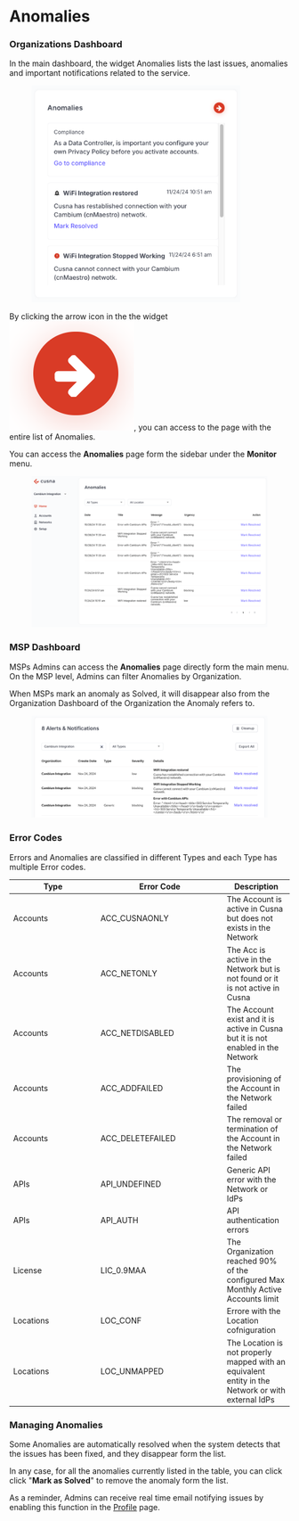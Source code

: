 # Anomalies

### Organizations Dashboard

In the main dashboard, the widget Anomalies lists the last issues, anomalies and important notifications related to the service.

<figure><img src="../../.gitbook/assets/image (2) (1) (1) (1) (1) (1) (1) (1) (1) (1) (1) (1).png" alt="" width="375"><figcaption></figcaption></figure>

By clicking the arrow icon in the  the widget <img src="../../.gitbook/assets/image (5) (1) (1) (1).png" alt="" data-size="line">, you can access to the page with the entire list of Anomalies.&#x20;

You can access the **Anomalies** page form the sidebar under the **Monitor** menu.

<figure><img src="../../.gitbook/assets/image (3) (1) (1) (1) (1) (1) (1) (1) (1).png" alt=""><figcaption></figcaption></figure>

### MSP Dashboard

MSPs Admins can access the **Anomalies** page directly form the main menu. On the MSP level, Admins can filter Anomalies by Organization.

When MSPs mark an anomaly as Solved, it will disappear also from the Organization Dashboard of the Organization the Anomaly refers to.

<figure><img src="../../.gitbook/assets/image (1) (1) (1) (1) (1) (1) (1) (1) (1) (1) (1) (1) (1) (1) (1) (1).png" alt=""><figcaption></figcaption></figure>



### Error Codes

Errors and Anomalies are classified in different Types and each Type has multiple Error codes.

<table><thead><tr><th width="143">Type</th><th width="213">Error Code</th><th>Description</th></tr></thead><tbody><tr><td>Accounts</td><td>ACC_CUSNAONLY</td><td>The Account is active in Cusna but does not exists in the Network</td></tr><tr><td>Accounts</td><td>ACC_NETONLY</td><td>The Acc is active in the Network but is not found or it is not active in Cusna </td></tr><tr><td>Accounts</td><td>ACC_NETDISABLED</td><td>The Account exist and it is active in Cusna but it is not enabled in the Network</td></tr><tr><td>Accounts</td><td>ACC_ADDFAILED</td><td>The provisioning of the Account in the Network failed</td></tr><tr><td>Accounts</td><td>ACC_DELETEFAILED</td><td>The removal or termination of the Account in the Network failed</td></tr><tr><td>APIs</td><td>API_UNDEFINED</td><td>Generic API error with the Network or IdPs</td></tr><tr><td>APIs</td><td>API_AUTH</td><td>API authentication errors</td></tr><tr><td>License</td><td>LIC_0.9MAA</td><td>The Organization reached 90% of the configured Max Monthly Active Accounts limit</td></tr><tr><td>Locations</td><td>LOC_CONF</td><td>Errore with the Location cofniguration</td></tr><tr><td>Locations</td><td>LOC_UNMAPPED</td><td>The Location is not properly mapped with an equivalent entity in the Network or with external IdPs</td></tr></tbody></table>





### Managing Anomalies

Some Anomalies are automatically resolved when the system detects that the issues has been fixed, and they disappear form the list.

In any case, for all the anomalies currently listed in the table, you can click click "**Mark as Solved**" to remove the anomaly form the list.

As a reminder, Admins can receive real time email notifying issues by enabling this function in the [Profile](../my-profile.md) page.
